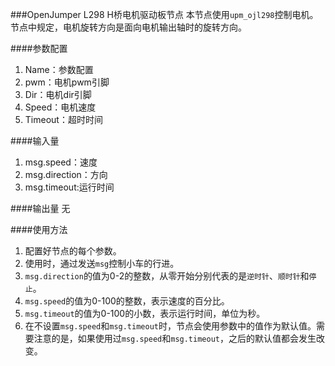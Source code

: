 ###OpenJumper L298 H桥电机驱动板节点
本节点使用`upm_ojl298`控制电机。节点中规定，电机旋转方向是面向电机输出轴时的旋转方向。

####参数配置
1. Name：参数配置
2. pwm：电机pwm引脚
3. Dir：电机dir引脚
4. Speed：电机速度
5. Timeout：超时时间

####输入量
1. msg.speed：速度
2. msg.direction：方向
3. msg.timeout:运行时间

####输出量
无

####使用方法
1. 配置好节点的每个参数。
2. 使用时，通过发送`msg`控制小车的行进。
3. `msg.direction`的值为0-2的整数，从零开始分别代表的是`逆时针`、`顺时针`和`停止`。
4. `msg.speed`的值为0-100的整数，表示速度的百分比。
5. `msg.timeout`的值为0-100的小数，表示运行时间，单位为秒。
4. 在不设置`msg.speed`和`msg.timeout`时，节点会使用参数中的值作为默认值。需要注意的是，如果使用过`msg.speed`和`msg.timeout`，之后的默认值都会发生改变。
